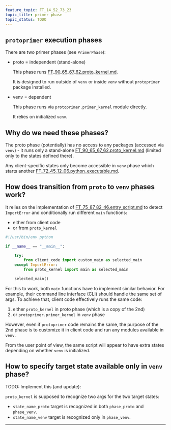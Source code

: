 ```yaml
---
feature_topic: FT_14_52_73_23
topic_title: primer phase
topic_status: TODO
---
```


## `protoprimer` execution phases

There are two primer phases (see `PrimerPhase`):

*   proto = independent (stand-alone)

    This phase runs [FT_90_65_67_62.proto_kernel.md][FT_90_65_67_62.proto_kernel.md].

    It is designed to run outside of `venv` or inside `venv` without `protoprimer` package installed.

*   venv = dependent

    This phase runs via `protoprimer.primer_kernel` module directly.

    It relies on initialized `venv`.

## Why do we need these phases?

The proto phase (potentially) has no access to any packages (accessed via `venv`) -
it runs only a stand-alone [FT_90_65_67_62.proto_kernel.md][FT_90_65_67_62.proto_kernel.md]
(limited only to the states defined there).

Any client-specific states only become accessible in `venv` phase which starts
another [FT_72_45_12_06.python_executable.md][FT_72_45_12_06.python_executable.md].

## How does transition from `proto` to `venv` phases work?

It relies on the implementation of [FT_75_87_82_46.entry_script.md][FT_75_87_82_46.entry_script.md]
to detect `ImportError` and conditionally run different `main` functions:
*   either from client code
*   or from `proto_kernel`

```python
#!/usr/bin/env python

if __name__ == "__main__":

    try:
        from client_code import custom_main as selected_main
    except ImportError:
        from proto_kernel import main as selected_main

    selected_main()
```

For this to work, both `main` functions have to implement similar behavior.
For example, their command line interface (CLI) should handle the same set of args.
To achieve that, client code effectively runs the same code:

1.  either `proto_kernel` in proto phase (which is a copy of the 2nd)
2.  or `protoprimer.primer_kernel` in `venv` phase

However, even if `protoprimer` code remains the same,
the purpose of the 2nd phase is to customize it in client code and run any modules available in `venv`.

From the user point of view, the same script will appear to have extra states depending on whether `venv` is initialized.

## How to specify target state available only in `venv` phase?

TODO: Implement this (and update):

`proto_kernel` is supposed to recognize two args for the two target states:
*   `state_name_proto` target is recognized in both `phase_proto` and `phase_venv`.
*   `state_name_venv` target is recognized only in `phase_venv`.

---

[FT_90_65_67_62.proto_kernel.md]: FT_90_65_67_62.proto_kernel.md
[FT_72_45_12_06.python_executable.md]: FT_72_45_12_06.python_executable.md
[FT_75_87_82_46.entry_script.md]: FT_75_87_82_46.entry_script.md
